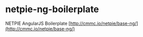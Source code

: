 # netpie-ng-boilerplate

NETPIE AngularJS Boilerplate 
[http://cmmc.io/netpie/base-ng/](http://cmmc.io/netpie/base-ng/)
